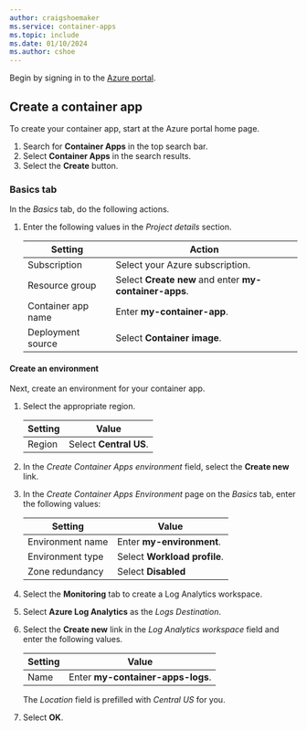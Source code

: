 ```yaml
---
author: craigshoemaker
ms.service: container-apps
ms.topic: include
ms.date: 01/10/2024
ms.author: cshoe
---
```


Begin by signing in to the [Azure portal](https://portal.azure.com).

## Create a container app

To create your container app, start at the Azure portal home page.

1. Search for **Container Apps** in the top search bar.
1. Select **Container Apps** in the search results.
1. Select the **Create** button.

### Basics tab

In the *Basics* tab, do the following actions.

1. Enter the following values in the *Project details* section.

    | Setting | Action |
    |---|---|
    | Subscription | Select your Azure subscription. |
    | Resource group | Select **Create new** and enter **my-container-apps**. |
    | Container app name |  Enter **my-container-app**. |
    | Deployment source | Select **Container image**. |

#### Create an environment

Next, create an environment for your container app.

1. Select the appropriate region.

    | Setting | Value |
    |--|--|
    | Region | Select **Central US**. |

1. In the *Create Container Apps environment* field, select the **Create new** link.
1. In the *Create Container Apps Environment* page on the *Basics* tab, enter the following values:

    | Setting | Value |
    |--|--|
    | Environment name | Enter **my-environment**. |
    | Environment type | Select **Workload profile**. |
    | Zone redundancy | Select **Disabled** |

1. Select the **Monitoring** tab to create a Log Analytics workspace.
1. Select **Azure Log Analytics** as the *Logs Destination*.
1. Select the **Create new** link in the *Log Analytics workspace* field and enter the following values.

    | Setting | Value |
    |--|--|
    | Name | Enter **my-container-apps-logs**. |
  
    The *Location* field is prefilled with *Central US* for you.

1. Select **OK**.